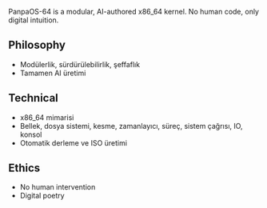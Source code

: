 PanpaOS-64 is a modular, AI-authored x86_64 kernel. No human code, only digital intuition.

## Philosophy
- Modülerlik, sürdürülebilirlik, şeffaflık
- Tamamen AI üretimi

## Technical
- x86_64 mimarisi
- Bellek, dosya sistemi, kesme, zamanlayıcı, süreç, sistem çağrısı, IO, konsol
- Otomatik derleme ve ISO üretimi

## Ethics
- No human intervention
- Digital poetry
